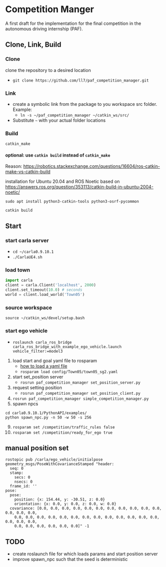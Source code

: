 # Competition Manger

A first draft for the implementation for the final competition in the autonomous driving internship (PAF).

## Clone, Link, Build

### Clone

clone the repository to a desired location

   - `git clone https://github.com/ll7/paf_competition_manager.git`

### Link

   - create a symbolic link from the package to you workspace src folder. Example:
     - `ln -s ~/paf_competition_manager ~/catkin_ws/src/`
   - Substitute `~` with your actual folder locations


### Build

`catkin_make`

#### optional: use `catkin build` instead of `catkin_make`

Reason: https://robotics.stackexchange.com/questions/16604/ros-catkin-make-vs-catkin-build

installation for Ubuntu 20.04 and ROS Noetic based on https://answers.ros.org/question/353113/catkin-build-in-ubuntu-2004-noetic/

`sudo apt install python3-catkin-tools python3-osrf-pycommon`

`catkin build`


## Start

### start carla server
   - `cd ~/carla0.9.10.1`
   - `./CarlaUE4.sh`

### load town

```python
import carla
client = carla.Client('localhost', 2000)
client.set_timeout(10.0) # seconds
world = client.load_world('Town05')
```

### source workspace

`source ~/catkin_ws/devel/setup.bash`

### start ego vehicle
   - `roslaunch carla_ros_bridge carla_ros_bridge_with_example_ego_vehicle.launch vehicle_filter:=model3`
1. load start and goal yaml file to rosparam
   - [how to load a yaml file](config/How_to_load_yaml.md)
   - `rosparam load config/Town05/town05_sg2.yaml`
2. start set_position server
   - `rosrun paf_competition_manager set_position_server.py`
3. request setting position
   - `rosrun paf_competition_manager set_position_client.py`
4. `rosrun paf_competition_manager simple_competition_manager.py`
5. spawn npcs

```shell
cd carla0.9.10.1/PythonAPI/examples/
python spawn_npc.py -n 50 -w 50 -s 256
```

9. `rosparam set /competition/traffic_rules false`
10. `rosparam set /competition/ready_for_ego true`

## manual position set

```shell
rostopic pub /carla/ego_vehicle/initialpose geometry_msgs/PoseWithCovarianceStamped "header:
  seq: 0
  stamp:
    secs: 0
    nsecs: 0
  frame_id: ''
pose:
  pose:
    position: {x: 154.44, y: -30.51, z: 0.0}
    orientation: {x: 0.0, y: 0.0, z: 0.0, w: 0.0}
  covariance: [0.0, 0.0, 0.0, 0.0, 0.0, 0.0, 0.0, 0.0, 0.0, 0.0, 0.0, 0.0, 0.0, 0.0,
    0.0, 0.0, 0.0, 0.0, 0.0, 0.0, 0.0, 0.0, 0.0, 0.0, 0.0, 0.0, 0.0, 0.0, 0.0, 0.0,
    0.0, 0.0, 0.0, 0.0, 0.0, 0.0]" -1
```

## TODO

- create roslaunch file for which loads params and start position server
- improve spawn_npc such that the seed is deterministic